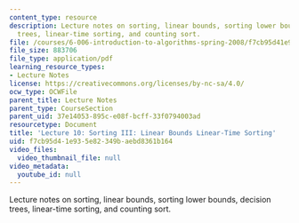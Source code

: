 ```yaml
---
content_type: resource
description: Lecture notes on sorting, linear bounds, sorting lower bounds, decision
  trees, linear-time sorting, and counting sort.
file: /courses/6-006-introduction-to-algorithms-spring-2008/f7cb95d41e935e82349baebd8361b164_lec10.pdf
file_size: 883706
file_type: application/pdf
learning_resource_types:
- Lecture Notes
license: https://creativecommons.org/licenses/by-nc-sa/4.0/
ocw_type: OCWFile
parent_title: Lecture Notes
parent_type: CourseSection
parent_uid: 37e14053-895c-e08f-bcff-33f0794003ad
resourcetype: Document
title: 'Lecture 10: Sorting III: Linear Bounds Linear-Time Sorting'
uid: f7cb95d4-1e93-5e82-349b-aebd8361b164
video_files:
  video_thumbnail_file: null
video_metadata:
  youtube_id: null
---
```

Lecture notes on sorting, linear bounds, sorting lower bounds, decision trees, linear-time sorting, and counting sort.